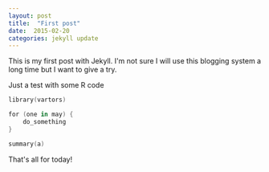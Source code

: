 ```yaml
---
layout: post
title:  "First post"
date:  2015-02-20 
categories: jekyll update
---
```


This is my first post with Jekyll. I'm not sure I will use this blogging system a long time but I want to give a try.

Just a test with some R code

```s
library(vartors)

for (one in may) {
    do_something
}

summary(a)
```

That's all for today!
